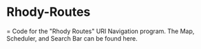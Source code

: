 Rhody-Routes
=
=
Code for the "Rhody Routes" URI Navigation program. The Map, Scheduler, and Search Bar can be found here.
